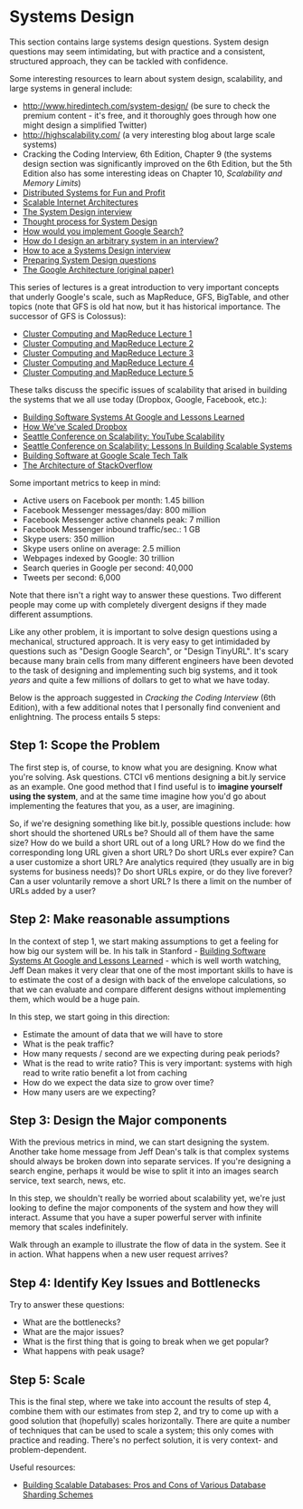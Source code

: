 # Systems Design

This section contains large systems design questions. System design questions may seem intimidating, but with practice and a consistent, structured approach, they can be tackled with confidence.

Some interesting resources to learn about system design, scalability, and large systems in general include:

* http://www.hiredintech.com/system-design/ (be sure to check the premium content - it's free, and it thoroughly goes through how one might design a simplified Twitter)
* http://highscalability.com/ (a very interesting blog about large scale systems)
* Cracking the Coding Interview, 6th Edition, Chapter 9 (the systems design section was significantly improved on the 6th Edition, but the 5th Edition also has some interesting ideas on Chapter 10, *Scalability and Memory Limits*)
* [Distributed Systems for Fun and Profit](http://book.mixu.net/distsys/)
* [Scalable Internet Architectures](https://www.youtube.com/watch?v=2WuT2rdLK5A)
* [The System Design interview](https://github.com/checkcheckzz/system-design-interview)
* [Thought process for System Design](http://programmers.stackexchange.com/questions/196185/general-thought-process-for-how-would-you-build-this-website-app-interview-que)
* [How would you implement Google Search?](http://programmers.stackexchange.com/questions/38324/how-would-you-implement-google-search)
* [How do I design an arbitrary system in an interview?](http://programmers.stackexchange.com/questions/75269/how-do-i-design-an-arbitrary-system-in-an-interview)
* [How to ace a Systems Design interview](https://www.palantir.com/2011/10/how-to-rock-a-systems-design-interview/)
* [Preparing System Design questions](http://www.quora.com/How-should-I-prepare-system-design-questions-for-Google-Facebook-Interview)
* [The Google Architecture (original paper)](http://infolab.stanford.edu/~backrub/google.html)

This series of lectures is a great introduction to very important concepts that underly Google's scale, such as MapReduce, GFS, BigTable, and other topics (note that GFS is old hat now, but it has historical importance. The successor of GFS is Colossus):
* [Cluster Computing and MapReduce Lecture 1](https://www.youtube.com/watch?v=yjPBkvYh-ss)
* [Cluster Computing and MapReduce Lecture 2](https://www.youtube.com/watch?v=-vD6PUdf3Js)
* [Cluster Computing and MapReduce Lecture 3](https://www.youtube.com/watch?v=5Eib_H_zCEY)
* [Cluster Computing and MapReduce Lecture 4](https://www.youtube.com/watch?v=1ZDybXl212Q)
* [Cluster Computing and MapReduce Lecture 5](https://www.youtube.com/watch?v=BT-piFBP4fE)

These talks discuss the specific issues of scalability that arised in building the systems that we all use today (Dropbox, Google, Facebook, etc.):

* [Building Software Systems At Google and Lessons Learned](https://www.youtube.com/watch?v=modXC5IWTJI)
* [How We've Scaled Dropbox](https://www.youtube.com/watch?v=PE4gwstWhmc)
* [Seattle Conference on Scalability: YouTube Scalability](https://www.youtube.com/watch?v=ZW5_eEKEC28)
* [Seattle Conference on Scalability: Lessons In Building Scalable Systems](https://www.youtube.com/watch?v=mS48X9oEar0)
* [Building Software at Google Scale Tech Talk](https://www.youtube.com/watch?v=2qv3fcXW1mg)
* [The Architecture of StackOverflow](https://www.youtube.com/watch?v=t6kM2EM6so4)

Some important metrics to keep in mind:

* Active users on Facebook per month: 1.45 billion
* Facebook Messenger messages/day: 800 million
* Facebook Messenger active channels peak: 7 million
* Facebook Messenger inbound traffic/sec.: 1 GB
* Skype users: 350 million
* Skype users online on average: 2.5 million
* Webpages indexed by Google: 30 trillion
* Search queries in Google per second: 40,000
* Tweets per second: 6,000

Note that there isn't a right way to answer these questions. Two different people may come up with completely divergent designs if they made different assumptions.

Like any other problem, it is important to solve design questions using a mechanical, structured approach. It is very easy to get intimidaded by questions such as "Design Google Search", or "Design TinyURL". It's scary because many brain cells from many different engineers have been devoted to the task of designing and implementing such big systems, and it took *years* and quite a few millions of dollars to get to what we have today.

Below is the approach suggested in *Cracking the Coding Interview* (6th Edition), with a few additional notes that I personally find convenient and enlightning. The process entails 5 steps:

## Step 1: Scope the Problem

The first step is, of course, to know what you are designing. Know what you're solving. Ask questions. CTCI v6 mentions designing a bit.ly service as an example. One good method that I find useful is to **imagine yourself using the system**, and at the same time imagine how you'd go about implementing the features that you, as a user, are imagining.

So, if we're designing something like bit.ly, possible questions include: how short should the shortened URLs be? Should all of them have the same size? How do we build a short URL out of a long URL? How do we find the corresponding long URL given a short URL? Do short URLs ever expire? Can a user customize a short URL? Are analytics required (they usually are in big systems for business needs)? Do short URLs expire, or do they live forever? Can a user voluntarily remove a short URL? Is there a limit on the number of URLs added by a user?

## Step 2: Make reasonable assumptions

In the context of step 1, we start making assumptions to get a feeling for how big our system will be. In his talk in Stanford - [Building Software Systems At Google and Lessons Learned](https://www.youtube.com/watch?v=modXC5IWTJI) - which is well worth watching, Jeff Dean makes it very clear that one of the most important skills to have is to estimate the cost of a design with back of the envelope calculations, so that we can evaluate and compare different designs without implementing them, which would be a huge pain.

In this step, we start going in this direction:

* Estimate the amount of data that we will have to store
* What is the peak traffic?
* How many requests / second are we expecting during peak periods?
* What is the read to write ratio? This is very important: systems with high read to write ratio benefit a lot from caching
* How do we expect the data size to grow over time?
* How many users are we expecting?

## Step 3: Design the Major components

With the previous metrics in mind, we can start designing the system. Another take home message from Jeff Dean's talk is that complex systems should always be broken down into separate services. If you're designing a search engine, perhaps it would be wise to split it into an images search service, text search, news, etc.

In this step, we shouldn't really be worried about scalability yet, we're just looking to define the major components of the system and how they will interact. Assume that you have a super powerful server with infinite memory that scales indefinitely.

Walk through an example to illustrate the flow of data in the system. See it in action. What happens when a new user request arrives?

## Step 4: Identify Key Issues and Bottlenecks

Try to answer these questions:

* What are the bottlenecks?
* What are the major issues?
* What is the first thing that is going to break when we get popular?
* What happens with peak usage?

## Step 5: Scale

This is the final step, where we take into account the results of step 4, combine them with our estimates from step 2, and try to come up with a good solution that (hopefully) scales horizontally. There are quite a number of techniques that can be used to scale a system; this only comes with practice and reading. There's no perfect solution, it is very context- and problem-dependent.

Useful resources:
* [Building Scalable Databases: Pros and Cons of Various Database Sharding Schemes](http://www.25hoursaday.com/weblog/2009/01/16/BuildingScalableDatabasesProsAndConsOfVariousDatabaseShardingSchemes.aspx)
